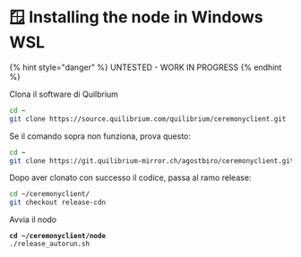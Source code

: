 # 🪟 Installing the node in Windows WSL

{% hint style="danger" %}
UNTESTED - WORK IN PROGRESS
{% endhint %}

Clona il software di Quilbrium

```sh
cd ~
git clone https://source.quilibrium.com/quilibrium/ceremonyclient.git
```

Se il comando sopra non funziona, prova questo:

```sh
cd ~
git clone https://git.quilibrium-mirror.ch/agostbiro/ceremonyclient.git
```

Dopo aver clonato con successo il codice, passa al ramo release:

```sh
cd ~/ceremonyclient/
git checkout release-cdn
```

Avvia il nodo

<pre class="language-sh"><code class="lang-sh"><strong>cd ~/ceremonyclient/node
</strong>./release_autorun.sh
</code></pre>

